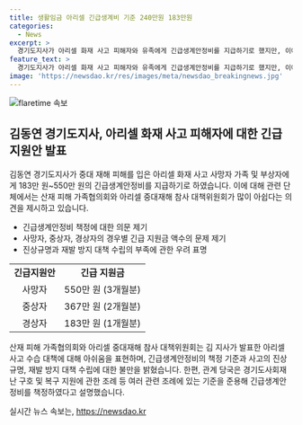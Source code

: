 ```yaml
---
title: 생활임금 아리셀 긴급생계비 기준 240만원 183만원
categories:
  - News
excerpt: >
  경기도지사가 아리셀 화재 사고 피해자와 유족에게 긴급생계안정비를 지급하기로 했지만, 이에 대해 산재피해가족협의회 등은 많이 아쉽다며 지원금 책정 기준에 대한 의문을 제기했다. 또한, 협의회는 재발 방지 대책 부족과 피해자당 월 183만원 긴급생계비가 최저임금을 고려할 때 부족하다고 주장했다. 경기도 관계자는 이에 대해 관련 조례를 준용해 책정했다고 설명했다. 경기도와 협의회 간의 입장차를 보여주는 사안이다.
feature_text: >
  경기도지사가 아리셀 화재 사고 피해자와 유족에게 긴급생계안정비를 지급하기로 했지만, 이에 대해 산재피해가족협의회 등은 많이 아쉽다며 지원금 책정 기준에 대한 의문을 제기했다. 또한, 협의회는 재발 방지 대책 부족과 피해자당 월 183만원 긴급생계비가 최저임금을 고려할 때 부족하다고 주장했다. 경기도 관계자는 이에 대해 관련 조례를 준용해 책정했다고 설명했다. 경기도와 협의회 간의 입장차를 보여주는 사안이다.
image: 'https://newsdao.kr/res/images/meta/newsdao_breakingnews.jpg'
---
```


<p><img src="https://newsdao.kr/res/images/meta/newsdao_breakingnews.jpg" alt="flaretime 속보" /></p>

<h2 data-ke-size="size26">김동연 경기도지사, 아리셀 화재 사고 피해자에 대한 긴급지원안 발표</h2>

<p data-ke-size="size16">김동연 경기도지사가 중대 재해 피해를 입은 아리셀 화재 사고 사망자 가족 및 부상자에게 183만 원~550만 원의 긴급생계안정비를 지급하기로 하였습니다. 이에 대해 관련 단체에서는 산재 피해 가족협의회와 아리셀 중대재해 참사 대책위원회가 많이 아쉽다는 의견을 제시하고 있습니다.</p>

<ul>
  <li>긴급생계안정비 책정에 대한 의문 제기</li>
  <li>사망자, 중상자, 경상자의 경우별 긴급 지원금 액수의 문제 제기</li>
  <li>진상규명과 재발 방지 대책 수립의 부족에 관한 우려 표명</li>
</ul>

<table>
  <tr>
    <td style="text-align: center; height: 17px;"><b>긴급지원안</b></td>
    <td style="text-align: center; height: 17px;"><b>긴급 지원금</b></td>
  </tr>
  <tr>
    <td style="text-align: center; height: 17px;">사망자</td>
    <td style="text-align: center; height: 17px;">550만 원 (3개월분)</td>
  </tr>
  <tr>
    <td style="text-align: center; height: 17px;">중상자</td>
    <td style="text-align: center; height: 17px;">367만 원 (2개월분)</td>
  </tr>
  <tr>
    <td style="text-align: center; height: 17px;">경상자</td>
    <td style="text-align: center; height: 17px;">183만 원 (1개월분)</td>
  </tr>
</table>

<p data-ke-size="size16">산재 피해 가족협의회와 아리셀 중대재해 참사 대책위원회는 김 지사가 발표한 아리셀 사고 수습 대책에 대해 아쉬움을 표현하며, 긴급생계안정비의 책정 기준과 사고의 진상규명, 재발 방지 대책 수립에 대한 불만을 밝혔습니다. 한편, 관계 당국은 경기도사회재난 구호 및 복구 지원에 관한 조례 등 여러 관련 조례에 있는 기준을 준용해 긴급생계안정비를 책정하였다고 설명했습니다.</p>
실시간 뉴스 속보는, <a href="https://newsdao.kr" rel="dofollow">https://newsdao.kr</a>


